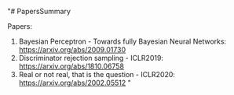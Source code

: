 "# PapersSummary

Papers:
1. Bayesian Perceptron - Towards fully Bayesian Neural Networks: https://arxiv.org/abs/2009.01730
2. Discriminator rejection sampling - ICLR2019: https://arxiv.org/abs/1810.06758
3. Real or not real, that is the question - ICLR2020: https://arxiv.org/abs/2002.05512
"
